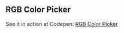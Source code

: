 ## RGB Color Picker

See it in action at Codepen: [RGB Color Picker](https://codepen.io/jomorespi/pen/OJdXZpr)